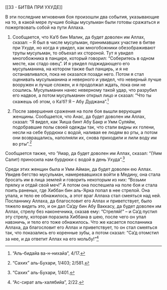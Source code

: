 [[33 - БИТВА ПРИ УХУДЕ]]

В эти последние мгновения боя произошли два события, указывающие на то, в какой мере лучшие бойцы мусульман были готовы сражаться и пожертвовать собой на пути Аллаха.

1. Сообщается, что Ка‘б бин Малик, да будет доволен им Аллах, сказал: – Я был в числе мусульман, принимавших участие в битве при Ухуде, но когда я увидел, как многобожники обезображивают трупы мусульман, то объехал их стороной. Тут я увидел многобожника в панцире, который говорил: “Соберитесь в одном месте, как стадо овец”. И я увидел поджидающего его мусульманина, на котором также был панцирь, и я не останавливался, пока не оказался позади него. Потом я стал оценивать мусульманина и неверного и увидел, что неверный лучше вооружен и лучше сложен, и я продолжал ждать, пока они не сошлись. Мусульманин нанес неверному такой удар, что разрубил его надвое, а потом мусульманин открыл лицо и сказал: “Что ты скажешь об этом, о Ка‘б? Я – Абу Дуджана”.[^1]

2. После завершения сражения на поле боя вышли верующие женщины. Сообщается, что Анас, да будет доволен им Аллах, сказал: “Я видел, как ‘Аиша бинт Абу Бакр и Умм Суляйм, подобравшие полы своей одежды так, что стали видны их голени, несли на себе бурдюки с водой, наливая ее людям во рты, а потом они возвращались, наполняли их, снова приходили и лили воду им во рты”.[^2] 

Сообщается также, что ‘Умар, да будет доволен им Аллах, сказал: “(Умм Салит) приносила нам бурдюки с водой в день Ухуда”.[^3]

Среди этих женщин была и Умм Айман, да будет доволен ею Аллах. Увидев бегство мусульман, намеревавшихся войти в Медину, она стала бросать им в лица землей и говорить некоторым из них: “Возьми прялку и отдай свой меч!” А потом она поспешила на поле боя и стала поить раненых, где Хиббан бин аль-‘Арка попал в нее стрелой. Она упала, и тело ее обнажилось, а этот враг Аллаха стал смеяться над ней. Посланнику Аллаха, да благословит его Аллах и приветствует, было тяжело видеть это, и он дал Са‘ду бин Абу Ваккасу, да будет доволен им Аллах, стрелу без наконечника, сказав ему: “Стреляй!” – и Са‘д пустил эту стрелу, которая поразила Хиббана в шею, после чего он упал навзничь, и тело его тоже обнажилось. Что же касается посланника Аллаха, да благословит его Аллах и приветствует, то он стал смеяться так, что показались его коренные зубы, а потом сказал: “Са‘д отомстил за нее, и да ответит Аллах на его мольбу!”[^4]

[^1]: “Аль-бидайа ва-н-нихайа”, 4/17.

[^2]: “Сахих” аль-Бухари, 1/403; 2/581.

[^3]: “Сахих” аль-Бухари, 1/401.

[^4]: “Ас-сират аль-халябийа”, 2/22.

